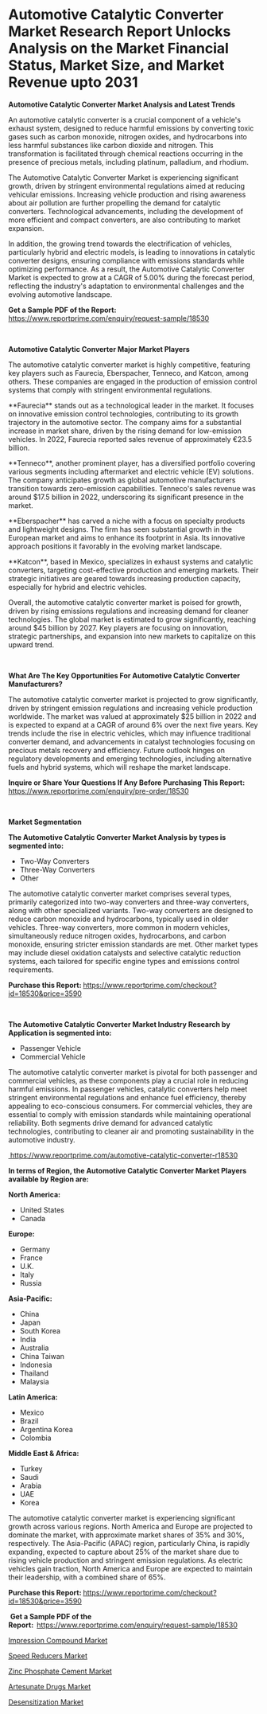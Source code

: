 <p><h1>Automotive Catalytic Converter Market Research Report Unlocks Analysis on the Market Financial Status, Market Size, and Market Revenue upto 2031</h1></p><p><strong>Automotive Catalytic Converter Market Analysis and Latest Trends</strong></p>
<p><p>An automotive catalytic converter is a crucial component of a vehicle's exhaust system, designed to reduce harmful emissions by converting toxic gases such as carbon monoxide, nitrogen oxides, and hydrocarbons into less harmful substances like carbon dioxide and nitrogen. This transformation is facilitated through chemical reactions occurring in the presence of precious metals, including platinum, palladium, and rhodium.</p><p>The Automotive Catalytic Converter Market is experiencing significant growth, driven by stringent environmental regulations aimed at reducing vehicular emissions. Increasing vehicle production and rising awareness about air pollution are further propelling the demand for catalytic converters. Technological advancements, including the development of more efficient and compact converters, are also contributing to market expansion. </p><p>In addition, the growing trend towards the electrification of vehicles, particularly hybrid and electric models, is leading to innovations in catalytic converter designs, ensuring compliance with emissions standards while optimizing performance. As a result, the Automotive Catalytic Converter Market is expected to grow at a CAGR of 5.00% during the forecast period, reflecting the industry's adaptation to environmental challenges and the evolving automotive landscape.</p></p>
<p><strong>Get a Sample PDF of the Report:&nbsp;</strong> <a href="https://www.reportprime.com/enquiry/request-sample/18530?utm_campaign=13&utm_medium=2&utm_source=Github&utm_content=ia&utm_term=21112024&utm_id=automotive-catalytic-converter">https://www.reportprime.com/enquiry/request-sample/18530</a></p>
<p>&nbsp;</p>
<p><strong>Automotive Catalytic Converter Major Market Players</strong></p>
<p><p>The automotive catalytic converter market is highly competitive, featuring key players such as Faurecia, Eberspacher, Tenneco, and Katcon, among others. These companies are engaged in the production of emission control systems that comply with stringent environmental regulations.</p><p>**Faurecia** stands out as a technological leader in the market. It focuses on innovative emission control technologies, contributing to its growth trajectory in the automotive sector. The company aims for a substantial increase in market share, driven by the rising demand for low-emission vehicles. In 2022, Faurecia reported sales revenue of approximately €23.5 billion.</p><p>**Tenneco**, another prominent player, has a diversified portfolio covering various segments including aftermarket and electric vehicle (EV) solutions. The company anticipates growth as global automotive manufacturers transition towards zero-emission capabilities. Tenneco's sales revenue was around $17.5 billion in 2022, underscoring its significant presence in the market.</p><p>**Eberspacher** has carved a niche with a focus on specialty products and lightweight designs. The firm has seen substantial growth in the European market and aims to enhance its footprint in Asia. Its innovative approach positions it favorably in the evolving market landscape.</p><p>**Katcon**, based in Mexico, specializes in exhaust systems and catalytic converters, targeting cost-effective production and emerging markets. Their strategic initiatives are geared towards increasing production capacity, especially for hybrid and electric vehicles.</p><p>Overall, the automotive catalytic converter market is poised for growth, driven by rising emissions regulations and increasing demand for cleaner technologies. The global market is estimated to grow significantly, reaching around $45 billion by 2027. Key players are focusing on innovation, strategic partnerships, and expansion into new markets to capitalize on this upward trend.</p></p>
<p>&nbsp;</p>
<p><strong>What Are The Key Opportunities For Automotive Catalytic Converter Manufacturers?</strong></p>
<p><p>The automotive catalytic converter market is projected to grow significantly, driven by stringent emission regulations and increasing vehicle production worldwide. The market was valued at approximately $25 billion in 2022 and is expected to expand at a CAGR of around 6% over the next five years. Key trends include the rise in electric vehicles, which may influence traditional converter demand, and advancements in catalyst technologies focusing on precious metals recovery and efficiency. Future outlook hinges on regulatory developments and emerging technologies, including alternative fuels and hybrid systems, which will reshape the market landscape.</p></p>
<p><strong>Inquire or Share Your Questions If Any Before Purchasing This Report:</strong> <a href="https://www.reportprime.com/enquiry/pre-order/18530?utm_campaign=13&utm_medium=2&utm_source=Github&utm_content=ia&utm_term=21112024&utm_id=automotive-catalytic-converter">https://www.reportprime.com/enquiry/pre-order/18530</a></p>
<p>&nbsp;</p>
<p><strong>Market Segmentation</strong></p>
<p><strong>The Automotive Catalytic Converter Market Analysis by types is segmented into:</strong></p>
<p><ul><li>Two-Way Converters</li><li>Three-Way Converters</li><li>Other</li></ul></p>
<p><p>The automotive catalytic converter market comprises several types, primarily categorized into two-way converters and three-way converters, along with other specialized variants. Two-way converters are designed to reduce carbon monoxide and hydrocarbons, typically used in older vehicles. Three-way converters, more common in modern vehicles, simultaneously reduce nitrogen oxides, hydrocarbons, and carbon monoxide, ensuring stricter emission standards are met. Other market types may include diesel oxidation catalysts and selective catalytic reduction systems, each tailored for specific engine types and emissions control requirements.</p></p>
<p><strong>Purchase this Report:&nbsp;</strong><a href="https://www.reportprime.com/checkout?id=18530&price=3590&utm_campaign=13&utm_medium=2&utm_source=Github&utm_content=ia&utm_term=21112024&utm_id=automotive-catalytic-converter">https://www.reportprime.com/checkout?id=18530&price=3590</a></p>
<p>&nbsp;</p>
<p><strong>The Automotive Catalytic Converter Market Industry Research by Application is segmented into:</strong></p>
<p><ul><li>Passenger Vehicle</li><li>Commercial Vehicle</li></ul></p>
<p><p>The automotive catalytic converter market is pivotal for both passenger and commercial vehicles, as these components play a crucial role in reducing harmful emissions. In passenger vehicles, catalytic converters help meet stringent environmental regulations and enhance fuel efficiency, thereby appealing to eco-conscious consumers. For commercial vehicles, they are essential to comply with emission standards while maintaining operational reliability. Both segments drive demand for advanced catalytic technologies, contributing to cleaner air and promoting sustainability in the automotive industry.</p></p>
<p><a href="https://www.reportprime.com/automotive-catalytic-converter-r18530?utm_campaign=13&utm_medium=2&utm_source=Github&utm_content=ia&utm_term=21112024&utm_id=automotive-catalytic-converter">&nbsp;https://www.reportprime.com/automotive-catalytic-converter-r18530</a></p>
<p><strong>In terms of Region, the Automotive Catalytic Converter Market Players available by Region are:</strong></p>
<p>
    <p> <strong> North America: </strong>
        <ul>
            <li>United States</li>
            <li>Canada</li>
        </ul>
        </p> 
    <p> <strong> Europe: </strong>
        <ul>
            <li>Germany</li>
            <li>France</li>
            <li>U.K.</li>
            <li>Italy</li>
            <li>Russia</li>
        </ul>
        </p> 
    <p> <strong> Asia-Pacific: </strong>
        <ul>
            <li>China</li>
            <li>Japan</li>
            <li>South Korea</li>
            <li>India</li>
            <li>Australia</li>
            <li>China Taiwan</li>
            <li>Indonesia</li>
            <li>Thailand</li>
            <li>Malaysia</li>
        </ul>
        </p> 
    <p> <strong> Latin America: </strong>
        <ul>
            <li>Mexico</li>
            <li>Brazil</li>
            <li>Argentina Korea</li>
            <li>Colombia</li>
        </ul>
        </p> 
    <p> <strong> Middle East & Africa: </strong>
        <ul>
            <li>Turkey</li>
            <li>Saudi</li>
            <li>Arabia</li>
            <li>UAE</li>
            <li>Korea</li>
        </ul>
    </p>
    </p>
<p><p>The automotive catalytic converter market is experiencing significant growth across various regions. North America and Europe are projected to dominate the market, with approximate market shares of 35% and 30%, respectively. The Asia-Pacific (APAC) region, particularly China, is rapidly expanding, expected to capture about 25% of the market share due to rising vehicle production and stringent emission regulations. As electric vehicles gain traction, North America and Europe are expected to maintain their leadership, with a combined share of 65%.</p></p>
<p><strong>Purchase this Report: </strong><a href="https://www.reportprime.com/checkout?id=18530&price=3590&utm_campaign=13&utm_medium=2&utm_source=Github&utm_content=ia&utm_term=21112024&utm_id=automotive-catalytic-converter">https://www.reportprime.com/checkout?id=18530&price=3590</a></p>
<p>&nbsp;<strong>Get a Sample PDF of the Report:&nbsp;&nbsp;</strong><a href="https://www.reportprime.com/enquiry/request-sample/18530?utm_campaign=13&utm_medium=2&utm_source=Github&utm_content=ia&utm_term=21112024&utm_id=automotive-catalytic-converter">https://www.reportprime.com/enquiry/request-sample/18530</a></p>
<p><strong></strong></p>
<p><p><a href="https://issuu.com/reportprime-2/docs/impression-compound-market-size-203_9a3d1a9079833a?utm_campaign=13&utm_medium=2&utm_source=Github&utm_content=ia&utm_term=21112024&utm_id=automotive-catalytic-converter">Impression Compound Market</a></p><p><a href="https://github.com/JakirUddin511/Market-Research-Report-List-1/blob/main/speed-reducers-market.md?utm_campaign=13&utm_medium=2&utm_source=Github&utm_content=ia&utm_term=21112024&utm_id=automotive-catalytic-converter">Speed Reducers Market</a></p><p><a href="https://issuu.com/reportprime-2/docs/zinc-phosphate-cement-market-size-2_b94aa17858c59e?utm_campaign=13&utm_medium=2&utm_source=Github&utm_content=ia&utm_term=21112024&utm_id=automotive-catalytic-converter">Zinc Phosphate Cement Market</a></p><p><a href="https://www.linkedin.com/pulse/artesunate-drugs-market-research-report-projected-growth-1hrwf?utm_campaign=13&utm_medium=2&utm_source=Github&utm_content=ia&utm_term=21112024&utm_id=automotive-catalytic-converter">Artesunate Drugs Market</a></p><p><a href="https://www.linkedin.com/pulse/future-trends-desensitization-market-2024-2031-size-key-players-ltzsf?utm_campaign=13&utm_medium=2&utm_source=Github&utm_content=ia&utm_term=21112024&utm_id=automotive-catalytic-converter">Desensitization Market</a></p></p>